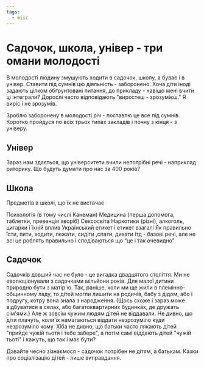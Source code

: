 ```yaml
---
tags:
  - misc
---
```

# Садочок, школа, універ - три омани молодості

В молодості людину змушують ходити в садочок, школу, а буває і в універ.
Ставити під сумнів цю діяльність - заборонено.
Хоча діти іноді задають цілком обґрунтовані питання, до прикладу - навіщо мені вчити ці інтеграли?
Дорослі часто відповідають "виростеш - зрозумієш."
Я виріс і не зрозумів.

Зроблю заборонену в молодості річ - поставлю це все під сумнів.
Коротко пройдуся по всіх трьох типах закладів і почну з кінця - з універу.

## Універ 

Зараз нам здається, що університети вчили непотрібні речі - наприклад риторику.
Що будуть думати про нас за 400 років?

## Школа

Предметів в школі, що їх не вистачає

Психологія (в тому числі Канеман)
Медицина (перша допомога, таблетки, превенція хворіб)
Сексосвіта
Наркотики (різні), алкоголь, цигарки і їхній вплив
Український етикет і етикет взагалі
Як правильно їсти, пити, ходити, лежати, сидіти ,спати, дихати ітд - базові речі, але не всі це роблять правильно і сподіваються що “це і так очевидно”


## Садочок

Садочків довший час не було - це вигадка двадцятого століття.
Ми не еволюціонували з садочками мільйони років.
Для малої дитини природно бути з матір'ю. 
Так, раніше, коли ми ще жили в племінно-общинному ладу, то дітей могли лишити на родичів, бабу з дідом, або і подругу, котру вона знала з народження.
(Щось схоже і зараз може відбуватися в селах, або багатоквартирних будинках, де дружать сім'ями.)
Але ж зовсім чужим людям дітей не віддавали.
Не дивно, що діти плачуть, коли їх намагаються віддати незрозуміло куди незрозуміло кому.
Хіба не дивно, що батьки часто лякають дітей "прийде чужій тьотя і тебе забере", а потім самі віддають дітей "чужій тьоті" і кажуть, що так і має бути?

Давайте чесно зізнаємося - садочок потрібен не дітям, а батькам.
Казки про соціалізацію дітей - лише виправдання.
